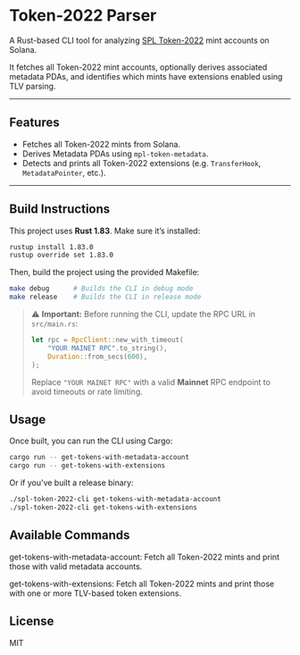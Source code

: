 # Token-2022 Parser

A Rust-based CLI tool for analyzing
[SPL Token-2022](https://github.com/solana-program/token-2022) mint accounts on
Solana.

It fetches all Token-2022 mint accounts, optionally derives associated metadata
PDAs, and identifies which mints have extensions enabled using TLV parsing.

---

## Features

- Fetches all Token-2022 mints from Solana.
- Derives Metadata PDAs using `mpl-token-metadata`.
- Detects and prints all Token-2022 extensions (e.g. `TransferHook`,
  `MetadataPointer`, etc.).

---

## Build Instructions

This project uses **Rust 1.83**. Make sure it’s installed:

```bash
rustup install 1.83.0
rustup override set 1.83.0
```

Then, build the project using the provided Makefile:

```bash
make debug      # Builds the CLI in debug mode
make release    # Builds the CLI in release mode
```

> ⚠️ **Important:** Before running the CLI, update the RPC URL in `src/main.rs`:
>
> ```rust
> let rpc = RpcClient::new_with_timeout(
>     "YOUR MAINET RPC".to_string(),
>     Duration::from_secs(600),
> );
> ```
>
> Replace `"YOUR MAINET RPC"` with a valid **Mainnet** RPC endpoint to avoid
> timeouts or rate limiting.

## Usage

Once built, you can run the CLI using Cargo:

```bash
cargo run -- get-tokens-with-metadata-account
cargo run -- get-tokens-with-extensions
```

Or if you've built a release binary:

```bash
./spl-token-2022-cli get-tokens-with-metadata-account
./spl-token-2022-cli get-tokens-with-extensions

```

## Available Commands

get-tokens-with-metadata-account: Fetch all Token-2022 mints and print those
with valid metadata accounts.

get-tokens-with-extensions: Fetch all Token-2022 mints and print those with one
or more TLV-based token extensions.

## License

MIT
